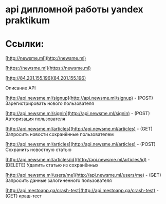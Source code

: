 # api дипломной работы yandex praktikum

# Ссылки:

[http://newsme.ml](http://newsme.ml)

[https://newsme.ml](https://newsme.ml)

[http://84.201.155.196](84.201.155.196)

Описание API


[http://api.newsme.ml/signup](http://api.newsme.ml/signup) - (POST) Зарегистрировать нового пользователя

[http://api.newsme.ml/signin](http://api.newsme.ml/signin) - (POST) Авторизация пользователя

[http://api.newsme.ml/articles](http://api.newsme.ml/articles) - (GET)  Запросить новости сохранённые пользователем

[http://api.newsme.ml/articles](http://api.newsme.ml/articles) - (POST)  Сохранить новостную статью

[http://api.newsme.ml/articles/id](http://api.newsme.ml/articles/id) - (DELETE)  Удалить статью из сохранённых

[http://api.newsme.ml/users/me](http://api.newsme.ml/users/me) - (GET) Запросить данные залогиненного пользователя

[http://api.mestoapp.ga/crash-test](http://api.mestoapp.ga/crash-test) - (GET) краш-тест